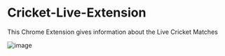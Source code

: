 # Cricket-Live-Extension
This Chrome Extension gives information about the Live Cricket Matches

![image](https://github.com/Ketan-Sing-h/Cricket-Live-Extension/assets/102852482/7164e5c2-91ea-4587-92b0-f030b5fa2f4d)
